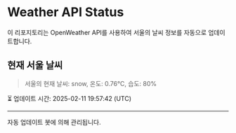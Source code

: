 
# Weather API Status

이 리포지토리는 OpenWeather API를 사용하여 서울의 날씨 정보를 자동으로 업데이트합니다.

## 현재 서울 날씨
> 서울의 현재 날씨: snow, 온도: 0.76°C, 습도: 80%

⏳ 업데이트 시간: 2025-02-11 19:57:42 (UTC)

---
자동 업데이트 봇에 의해 관리됩니다.
